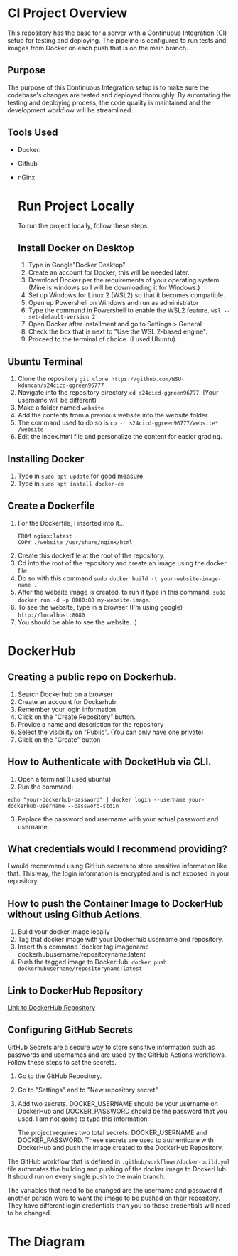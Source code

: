 # CI Project Overview

This repository has the base for a server with a Continuous Integration (CI) setup for testing and deploying. The pipeline is configured to run tests and images from Docker on each push that is on the main branch.

## Purpose

The purpose of this Continuous Integration setup is to make sure the codebase's changes are tested and deployed thoroughly. By automating the testing and deploying process, the code quality is maintained and the development workflow will be streamlined.

## Tools Used

- Docker:
- Github
- nGinx

  # Run Project Locally

  To run the project locally, follow these steps:

  ## Install Docker on Desktop

  1. Type in Google"Docker Desktop"
  2. Create an account for Docker, this will be needed later.
  3. Download Docker per the requirements of your operating system. (Mine is windows so I will be downloading it for Windows.)
  4. Set up Windows for Linux 2 (WSL2) so that it becomes compatible.
  5. Open up Powershell on Windows and run as administrator
  6. Type the command in Powershell to enable the WSL2 feature. `wsl --set-default-version 2`
  7. Open Docker after installment and go to Settings > General
  8. Check the box that is next to "Use the WSL 2-based engine".
  9. Proceed to the terminal of choice. (I used Ubuntu).
 
## Ubuntu Terminal

  1. Clone the repository `git clone https://github.com/WSU-kduncan/s24cicd-ggreen96777`
  2. Navigate into the repository directory `cd s24cicd-ggreen96777`. (Your username will be different)
  3. Make a folder named `website`
  4. Add the contents from a previous website into the website folder.
  5. The command used to do so is `cp -r s24cicd-ggreen96777/website* /website`
  6. Edit the index.html file and personalize the content for easier grading.

## Installing Docker

  1. Type in `sudo apt update` for good measure.
  2. Type in `sudo apt install docker-ce`

## Create a Dockerfile

  1. For the Dockerfile, I inserted into it...
     ```
     FROM nginx:latest
     COPY ./website /usr/share/nginx/html
     ```
  2. Create this dockerfile at the root of the repository.
  3. Cd into the root of the repository and create an image using the docker file.
  4. Do so with this command `sudo docker build -t your-website-image-name .`
  5. After the website image is created, to run it type in this command, `sudo docker run -d -p 8080:80 my-website-image`.
  6. To see the website, type in a browser (I'm using google) `http://localhost:8080`
  7. You should be able to see the website. :)

# DockerHub

## Creating a public repo on Dockerhub.

  1. Search Dockerhub on a browser
  2. Create an account for Dockerhub.
  3. Remember your login information.
  4. Click on the "Create Repository" button.
  5. Provide a name and description for the repository
  6. Select the visibility on "Public". (You can only have one private)
  7. Click on the "Create" button

## How to Authenticate with DocketHub via CLI.

  1. Open a terminal (I used ubuntu)
  2. Run the command:
   ```
   echo "your-dockerhub-password" | docker login --username your-dockerhub-username --password-stdin
   ```
  3. Replace the password and username with your actual password and username.

## What credentials would I recommend providing?

I would recommend using GitHub secrets to store sensitive information like that. This way, the login information is encrypted and is not exposed in your repository. 

## How to push the Container Image to DockerHub without using Github Actions.

  1. Build your docker image locally
  2. Tag that docker image with your Dockerhub username and repository.
  3. Insert this command `docker tag imagename dockerhubusername/repositoryname:latent
  4. Push the tagged image to DockerHub: `docker push dockerhubusername/repositoryname:latest`

## Link to DockerHub Repository

  [Link to DockerHub Repository](https://hub.docker.com/repository/docker/ggreen96777/ci-project-green/general)

## Configuring GitHub Secrets

  GitHub Secrets are a secure way to store sensitive information such as passwords and usernames and are used by the GitHub Actions workflows. Follow these steps to set the secrets.

  1. Go to the GitHub Repository.
  2. Go to "Settings" and to "New repository secret".
  3. Add two secrets. DOCKER_USERNAME should be your username on DockerHub and DOCKER_PASSWORD should be the password that you used. I am not going to type this information.

     The project requires two total secrets: DOCKER_USERNAME and DOCKER_PASSWORD. These secrets are used to authenticate with DockerHub and push the image created to the DockerHub Repository.

The GitHub workflow that is defined in `.github/workflows/docker-build.yml` file automates the building and pushing of the docker image to DockerHub. It should run on every single push to the main branch. 

The variables that need to be changed are the username and password if another person were to want the image to be pushed on their repository. They have different login credentials than you so those credentials will need to be changed.
  
# The Diagram
